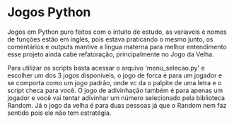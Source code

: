 # Jogos Python
 Jogos em Python puro feitos com o intuito de estudo, as variaveis e nomes de funções estão em ingles,
pois estava praticando o mesmo junto, os comentários e outputs mantive a lingua materna para melhor entendimento
esse projeto ainda cabe refatoração, principalmente no Jogo da Velha.

Para utilizar os scripts basta acessar o arquivo 'menu_selecao.py' e escolher um dos 3 jogos disponiveis,
o jogo de forca é para um jogador e se comporta como um jogo padrão, onde vc da o palpite
de uma letra e o script checa para você. O jogo de adivinhação também é para apenas um jogador
e você vai tentar adivinhar um número selecionado pela biblioteca Random. Já o jogo da velha é para duas pessoas
já que o Random nem faz sentido pois ele não tem estratégia.
